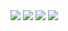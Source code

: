 <img src="https://user-images.githubusercontent.com/43213197/165500126-4e1c2ffc-4903-4de1-b50e-f8965806134f.png" />

<img src="https://user-images.githubusercontent.com/43213197/165500134-2e9f1275-9cca-459f-82ac-521a472e1f84.png" />

<img src="https://user-images.githubusercontent.com/43213197/165500136-f10703f9-d1bf-48df-a0d3-b4f12f8291dc.png" />

<img src="https://user-images.githubusercontent.com/43213197/165500139-f6a9e0ae-2b87-421d-b10e-5ea59757a830.png" />
